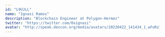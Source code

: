```yaml
---
id: "L9UJLL"
name: "Ignasi Ramos"
description: "Blockchain Engineer at Polygon-Hermez"
twitter: "https://twitter.com/0xignasi"
avatar: "http://speak.devcon.org/media/avatars/20220422_141434_1_wFoRz11.jpg"
---
```

